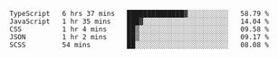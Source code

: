 <!--START_SECTION:waka-->

```text
TypeScript   6 hrs 37 mins   ██████████████▓░░░░░░░░░░   58.79 %
JavaScript   1 hr 35 mins    ███▓░░░░░░░░░░░░░░░░░░░░░   14.04 %
CSS          1 hr 4 mins     ██▒░░░░░░░░░░░░░░░░░░░░░░   09.58 %
JSON         1 hr 2 mins     ██▒░░░░░░░░░░░░░░░░░░░░░░   09.17 %
SCSS         54 mins         ██░░░░░░░░░░░░░░░░░░░░░░░   08.08 %
```

<!--END_SECTION:waka-->


<!--
**Leorio21/Leorio21** is a ✨ _special_ ✨ repository because its `README.md` (this file) appears on your GitHub profile.

Here are some ideas to get you started:

- 🔭 I’m currently working on ...
- 🌱 I’m currently learning ...
- 👯 I’m looking to collaborate on ...
- 🤔 I’m looking for help with ...
- 💬 Ask me about ...
- 📫 How to reach me: ...
- 😄 Pronouns: ...
- ⚡ Fun fact: ...
-->
